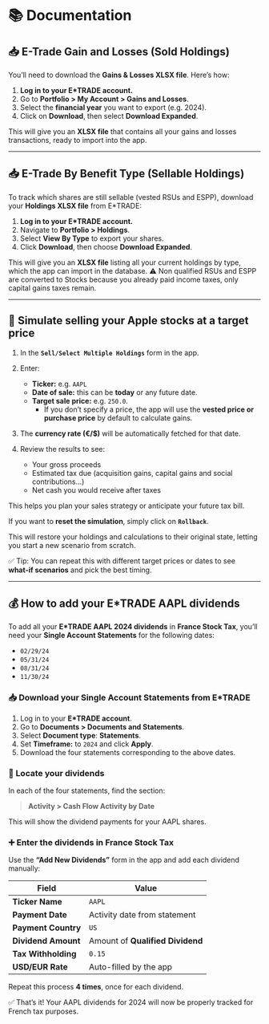 # 📚 Documentation

## 📥 E-Trade Gain and Losses (Sold Holdings)

You’ll need to download the **Gains & Losses XLSX file**.
Here’s how:

1. **Log in to your E*TRADE account.**
2. Go to **Portfolio > My Account > Gains and Losses**.
3. Select the **financial year** you want to export (e.g. 2024).
4. Click on **Download**, then select **Download Expanded**.

This will give you an **XLSX file** that contains all your gains and losses transactions, ready to import into the app.

---

## 📥  E-Trade By Benefit Type (Sellable Holdings)

To track which shares are still sellable (vested RSUs and ESPP), download your **Holdings XLSX file** from E*TRADE:

1. **Log in to your E*TRADE account.**
2. Navigate to **Portfolio > Holdings**.
3. Select **View By Type** to export your shares.
4. Click **Download**, then choose **Download Expanded**.

This will give you an **XLSX file** listing all your current holdings by type, which the app can import in the database. ⚠️ Non qualified RSUs and ESPP are converted to Stocks because you already paid income taxes, only capital gains taxes remain.

---

## 🧮 Simulate selling your Apple stocks at a target price

1. In the **`Sell/Select Multiple Holdings`** form in the app.
2. Enter:
   - **Ticker:** e.g. `AAPL`
   - **Date of sale:** this can be **today** or any future date.
   - **Target sale price:** e.g. `250.0`.
     - If you don’t specify a price, the app will use the **vested price or purchase price** by default to calculate gains.

3. The **currency rate (€/$)** will be automatically fetched for that date.

4. Review the results to see:
   - Your gross proceeds
   - Estimated tax due (acquisition gains, capital gains and social contributions...)
   - Net cash you would receive after taxes

This helps you plan your sales strategy or anticipate your future tax bill.

If you want to **reset the simulation**, simply click on **`Rollback`**.

This will restore your holdings and calculations to their original state, letting you start a new scenario from scratch.

✅ Tip: You can repeat this with different target prices or dates to see **what‑if scenarios** and pick the best timing.

---

## 💰 How to add your E*TRADE AAPL dividends

To add all your **E*TRADE AAPL 2024 dividends** in **France Stock Tax**, you’ll need your **Single Account Statements** for the following dates:

- `02/29/24`
- `05/31/24`
- `08/31/24`
- `11/30/24`

### 📥 Download your Single Account Statements from E*TRADE

1. Log in to your **E*TRADE account**.
2. Go to **Documents > Documents and Statements**.
3. Select **Document type**: **Statements**.
4. Set **Timeframe:** to `2024` and click **Apply**.
5. Download the four statements corresponding to the above dates.

### 📝 Locate your dividends

In each of the four statements, find the section:

> **Activity > Cash Flow Activity by Date**

This will show the dividend payments for your AAPL shares.

### ➕ Enter the dividends in France Stock Tax

Use the **“Add New Dividends”** form in the app and add each dividend manually:

| Field              | Value                          |
|---------------------|-------------------------------|
| **Ticker Name**     | `AAPL`                        |
| **Payment Date**    | Activity date from statement  |
| **Payment Country** | `US`                          |
| **Dividend Amount** | Amount of **Qualified Dividend** |
| **Tax Withholding** | `0.15`                        |
| **USD/EUR Rate**    | Auto-filled by the app        |

Repeat this process **4 times**, once for each dividend.

✅ That’s it! Your AAPL dividends for 2024 will now be properly tracked for French tax purposes.
